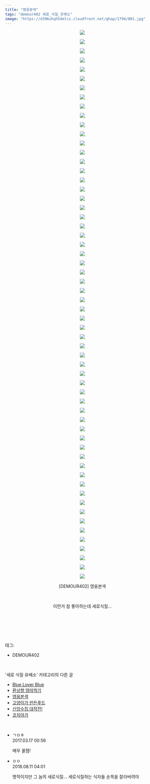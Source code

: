 ```yaml
---
title: "영웅본색"
tags: "demour402 세로_식질_유배소"
image: "https://d396uhqh54mlcz.cloudfront.net/ghap/1794/001.jpg"
---
```

<div class="article">
<p style="text-align: center; clear: none; float: none;"><img src="{{ site.imgserver7 }}/ghap/1794/001.jpg"/></p>
<p style="text-align: center; clear: none; float: none;"><img src="{{ site.imgserver7 }}/ghap/1794/002.jpg"/></p>
<p style="text-align: center; clear: none; float: none;"><img src="{{ site.imgserver7 }}/ghap/1794/003.jpg"/></p>
<p style="text-align: center; clear: none; float: none;"><img src="{{ site.imgserver7 }}/ghap/1794/004.jpg"/></p>
<p style="text-align: center; clear: none; float: none;"><img src="{{ site.imgserver7 }}/ghap/1794/005.jpg"/></p>
<p style="text-align: center; clear: none; float: none;"><img src="{{ site.imgserver7 }}/ghap/1794/006.jpg"/></p>
<p style="text-align: center; clear: none; float: none;"><img src="{{ site.imgserver7 }}/ghap/1794/007.jpg"/></p>
<p style="text-align: center; clear: none; float: none;"><img src="{{ site.imgserver7 }}/ghap/1794/008.jpg"/></p>
<p style="text-align: center; clear: none; float: none;"><img src="{{ site.imgserver7 }}/ghap/1794/009.jpg"/></p>
<p style="text-align: center; clear: none; float: none;"><img src="{{ site.imgserver7 }}/ghap/1794/010.jpg"/></p>
<p style="text-align: center; clear: none; float: none;"><img src="{{ site.imgserver7 }}/ghap/1794/011.jpg"/></p>
<p style="text-align: center; clear: none; float: none;"><img src="{{ site.imgserver7 }}/ghap/1794/012.jpg"/></p>
<p style="text-align: center; clear: none; float: none;"><img src="{{ site.imgserver7 }}/ghap/1794/013.jpg"/></p>
<p style="text-align: center; clear: none; float: none;"><img src="{{ site.imgserver7 }}/ghap/1794/014.jpg"/></p>
<p style="text-align: center; clear: none; float: none;"><img src="{{ site.imgserver7 }}/ghap/1794/015.jpg"/></p>
<p style="text-align: center; clear: none; float: none;"><img src="{{ site.imgserver7 }}/ghap/1794/016.jpg"/></p>
<p style="text-align: center; clear: none; float: none;"><img src="{{ site.imgserver7 }}/ghap/1794/017.jpg"/></p>
<p style="text-align: center; clear: none; float: none;"><img src="{{ site.imgserver7 }}/ghap/1794/018.jpg"/></p>
<p style="text-align: center; clear: none; float: none;"><img src="{{ site.imgserver7 }}/ghap/1794/019.jpg"/></p>
<p style="text-align: center; clear: none; float: none;"><img src="{{ site.imgserver7 }}/ghap/1794/020.jpg"/></p>
<p style="text-align: center; clear: none; float: none;"><img src="{{ site.imgserver7 }}/ghap/1794/021.jpg"/></p>
<p style="text-align: center; clear: none; float: none;"><img src="{{ site.imgserver7 }}/ghap/1794/022.jpg"/></p>
<p style="text-align: center; clear: none; float: none;"><img src="{{ site.imgserver7 }}/ghap/1794/023.jpg"/></p>
<p style="text-align: center; clear: none; float: none;"><img src="{{ site.imgserver7 }}/ghap/1794/024.jpg"/></p>
<p style="text-align: center; clear: none; float: none;"><img src="{{ site.imgserver7 }}/ghap/1794/025.jpg"/></p>
<p style="text-align: center; clear: none; float: none;"><img src="{{ site.imgserver7 }}/ghap/1794/026.jpg"/></p>
<p style="text-align: center; clear: none; float: none;"><img src="{{ site.imgserver7 }}/ghap/1794/027.jpg"/></p>
<p style="text-align: center; clear: none; float: none;"><img src="{{ site.imgserver7 }}/ghap/1794/028.jpg"/></p>
<p style="text-align: center; clear: none; float: none;"><img src="{{ site.imgserver7 }}/ghap/1794/029.jpg"/></p>
<p style="text-align: center; clear: none; float: none;"><img src="{{ site.imgserver7 }}/ghap/1794/030.jpg"/></p>
<p style="text-align: center; clear: none; float: none;"><img src="{{ site.imgserver7 }}/ghap/1794/031.jpg"/></p>
<p style="text-align: center; clear: none; float: none;"><img src="{{ site.imgserver7 }}/ghap/1794/032.jpg"/></p>
<p style="text-align: center; clear: none; float: none;"><img src="{{ site.imgserver7 }}/ghap/1794/033.jpg"/></p>
<p style="text-align: center; clear: none; float: none;"><img src="{{ site.imgserver7 }}/ghap/1794/034.jpg"/></p>
<p style="text-align: center; clear: none; float: none;"><img src="{{ site.imgserver7 }}/ghap/1794/035.jpg"/></p>
<p style="text-align: center; clear: none; float: none;"><img src="{{ site.imgserver7 }}/ghap/1794/036.jpg"/></p>
<p style="text-align: center; clear: none; float: none;"><img src="{{ site.imgserver7 }}/ghap/1794/037.jpg"/></p>
<p style="text-align: center; clear: none; float: none;"><img src="{{ site.imgserver7 }}/ghap/1794/038.jpg"/></p>
<p style="text-align: center; clear: none; float: none;"><img src="{{ site.imgserver7 }}/ghap/1794/039.jpg"/></p>
<p style="text-align: center; clear: none; float: none;"><img src="{{ site.imgserver7 }}/ghap/1794/040.jpg"/></p>
<p style="text-align: center; clear: none; float: none;"><img src="{{ site.imgserver7 }}/ghap/1794/041.jpg"/></p>
<p style="text-align: center; clear: none; float: none;"><img src="{{ site.imgserver7 }}/ghap/1794/042.jpg"/></p>
<p style="text-align: center; clear: none; float: none;"><img src="{{ site.imgserver7 }}/ghap/1794/043.jpg"/></p>
<p style="text-align: center; clear: none; float: none;"><img src="{{ site.imgserver7 }}/ghap/1794/044.jpg"/></p>
<p style="text-align: center; clear: none; float: none;"><img src="{{ site.imgserver7 }}/ghap/1794/045.jpg"/></p>
<p style="text-align: center; clear: none; float: none;"><img src="{{ site.imgserver7 }}/ghap/1794/046.jpg"/></p>
<p style="text-align: center; clear: none; float: none;"><img src="{{ site.imgserver7 }}/ghap/1794/047.jpg"/></p>
<p style="text-align: center; clear: none; float: none;"><img src="{{ site.imgserver7 }}/ghap/1794/048.jpg"/></p>
<p style="text-align: center; clear: none; float: none;"><img src="{{ site.imgserver7 }}/ghap/1794/049.jpg"/></p>
<p style="text-align: center; clear: none; float: none;"><img src="{{ site.imgserver7 }}/ghap/1794/050.jpg"/></p>
<p style="text-align: center; clear: none; float: none;"><img src="{{ site.imgserver7 }}/ghap/1794/051.jpg"/></p>
<p style="text-align: center; clear: none; float: none;"><img src="{{ site.imgserver7 }}/ghap/1794/052.jpg"/></p>
<p style="text-align: center; clear: none; float: none;"><img src="{{ site.imgserver7 }}/ghap/1794/053.jpg"/></p>
<p style="text-align: center; clear: none; float: none;"><img src="{{ site.imgserver7 }}/ghap/1794/054.jpg"/></p>
<p style="text-align: center; clear: none; float: none;"><img src="{{ site.imgserver7 }}/ghap/1794/055.jpg"/></p>
<p style="text-align: center; clear: none; float: none;"><img src="{{ site.imgserver7 }}/ghap/1794/056.jpg"/></p>
<p style="text-align: center; clear: none; float: none;"><img src="{{ site.imgserver7 }}/ghap/1794/057.jpg"/></p>
<p style="text-align: center; clear: none; float: none;"><img src="{{ site.imgserver7 }}/ghap/1794/058.jpg"/></p>
<p style="text-align: center; clear: none; float: none;"><img src="{{ site.imgserver7 }}/ghap/1794/059.jpg"/></p>
<p style="text-align: center; clear: none; float: none;"><img src="{{ site.imgserver7 }}/ghap/1794/060.jpg"/></p>
<p style="text-align: center; clear: none; float: none;">[DEMOUR402] 영웅본색</p>
<p style="text-align: center; clear: none; float: none;"><br/></p>
<p style="text-align: center; clear: none; float: none;">이런거 참 좋아하는데 세로식질...</p>
<p style="text-align: center; clear: none; float: none;"><br/></p>
<p><br/></p>
</div><br/>
<div class="tagTrail">
<p>태그: </p>
<ul>
<li>DEMOUR402</li>
</ul>
</div><br/>
<div class="another">
<p>'세로 식질 유배소' 카테고리의 다른 글</p>
<ul>
<li><a href="/ghap_1860">Blue Lover Blue</a></li>
<li><a href="/ghap_1850">환상향 땅따먹기</a></li>
<li><a href="/ghap_1794">영웅본색</a></li>
<li><a href="/ghap_1792">고양이가 만든푸드</a></li>
<li><a href="/ghap_1747">신앙수집 대작전!</a></li>
<li><a href="/ghap_1740">코치야가</a></li>
</ul>
</div><br/>
<div class="cb_module cb_fluid">
<div class="cb_wrt cb_profile">
<div class="comment">
<ul>
<li class="cb_thumb_off" id="comment14941420">
<div class="cb_comment_area">
<div class="cb_info_area">
<div class="cb_section">
<span class="cb_nick_name">ㄱㅁㅎ</span>
</div>
<div class="cb_section">
<span class="cb_date">2017.03.17 00:56 </span>
</div>
</div>
<div class="cb_dsc_comment">
<p class="cb_dsc">
											매우 꿀잼!
										</p>
</div>
</div></li>
<li class="cb_thumb_off" id="comment15305674">
<div class="cb_comment_area">
<div class="cb_info_area">
<div class="cb_section">
<span class="cb_nick_name">ㅇㅇ</span>
</div>
<div class="cb_section">
<span class="cb_date">2018.08.11 04:01 </span>
</div>
</div>
<div class="cb_dsc_comment">
<p class="cb_dsc">
											명작이지만 그 놈의 세로식질... 세로식질하는 식자들 손목을 잘라버려야
										</p>
</div>
</div></li>
</ul>
</div>
</div><!-- commentList close -->
</div><br/>
